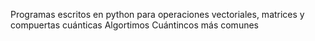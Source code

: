 Programas escritos en python para operaciones vectoriales, matrices y compuertas cuánticas
Algortimos Cuántincos más comunes